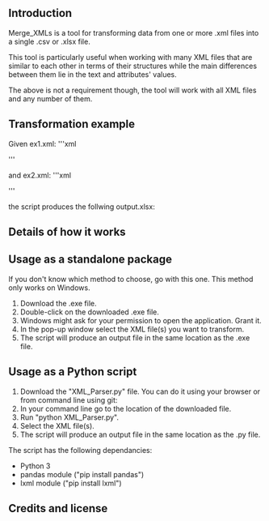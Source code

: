 ## Introduction
Merge_XMLs is a tool for transforming data from one or more .xml files into a single .csv or .xlsx file.

This tool is particularly useful when working with many XML files that are similar to each other in terms of their structures while the main differences between them lie in the text and attributes' values.

The above is not a requirement though, the tool will work with all XML files and any number of them.

## Transformation example
Given ex1.xml:
'''xml

'''

and ex2.xml:
'''xml

'''

the script produces the follwing output.xlsx:
[]()

## Details of how it works


## Usage as a standalone package
If you don't know which method to choose, go with this one.
This method only works on Windows.
1. Download the .exe file.
2. Double-click on the downloaded .exe file.
3. Windows might ask for your permission to open the application. Grant it.
4. In the pop-up window select the XML file(s) you want to transform.
5. The script will produce an output file in the same location as the .exe file.

## Usage as a Python script
1. Download the "XML_Parser.py" file. You can do it using your browser or from command line using git:
2. In your command line go to the location of the downloaded file.
3. Run "python XML_Parser.py".
4. Select the XML file(s).
5. The script will produce an output file in the same location as the .py file.

The script has the following dependancies:
- Python 3
- pandas module ("pip install pandas")
- lxml module ("pip install lxml")

## Credits and license

